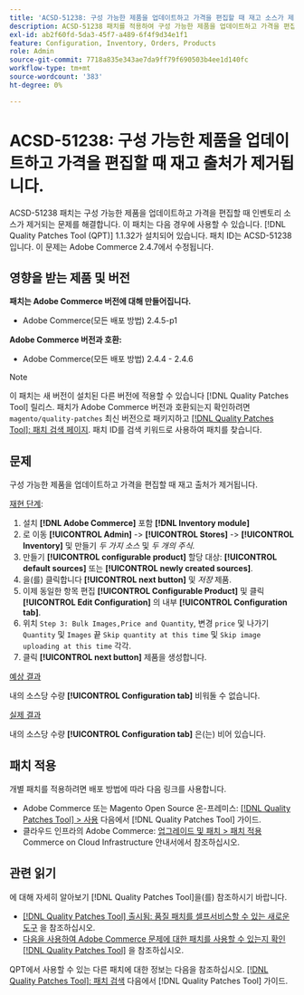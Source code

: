 ```yaml
---
title: 'ACSD-51238: 구성 가능한 제품을 업데이트하고 가격을 편집할 때 재고 소스가 제거됨'
description: ACSD-51238 패치를 적용하여 구성 가능한 제품을 업데이트하고 가격을 편집할 때 인벤토리 소스가 제거되는 Adobe Commerce 문제를 해결합니다.
exl-id: ab2f60fd-5da3-45f7-a489-6f4f9d34e1f1
feature: Configuration, Inventory, Orders, Products
role: Admin
source-git-commit: 7718a835e343ae7da9ff79f690503b4ee1d140fc
workflow-type: tm+mt
source-wordcount: '383'
ht-degree: 0%

---
```


# ACSD-51238: 구성 가능한 제품을 업데이트하고 가격을 편집할 때 재고 출처가 제거됩니다.

ACSD-51238 패치는 구성 가능한 제품을 업데이트하고 가격을 편집할 때 인벤토리 소스가 제거되는 문제를 해결합니다. 이 패치는 다음 경우에 사용할 수 있습니다. [!DNL Quality Patches Tool (QPT)] 1.1.32가 설치되어 있습니다. 패치 ID는 ACSD-51238입니다. 이 문제는 Adobe Commerce 2.4.7에서 수정됩니다.

## 영향을 받는 제품 및 버전

**패치는 Adobe Commerce 버전에 대해 만들어집니다.**

* Adobe Commerce(모든 배포 방법) 2.4.5-p1

**Adobe Commerce 버전과 호환:**

* Adobe Commerce(모든 배포 방법) 2.4.4 - 2.4.6

>[!NOTE]
>
>이 패치는 새 버전이 설치된 다른 버전에 적용할 수 있습니다 [!DNL Quality Patches Tool] 릴리스. 패치가 Adobe Commerce 버전과 호환되는지 확인하려면 `magento/quality-patches` 최신 버전으로 패키지하고 [[!DNL Quality Patches Tool]: 패치 검색 페이지](<https://experienceleague.adobe.com/tools/commerce-quality-patches/index.html>). 패치 ID를 검색 키워드로 사용하여 패치를 찾습니다.

## 문제

구성 가능한 제품을 업데이트하고 가격을 편집할 때 재고 출처가 제거됩니다.

<u>재현 단계</u>:

1. 설치 **[!DNL Adobe Commerce]** 포함 **[!DNL Inventory module]**
1. 로 이동 **[!UICONTROL Admin]** -> **[!UICONTROL Stores]** -> **[!UICONTROL Inventory]** 및 만들기 *두 가지 소스* 및 *두 개의 주식*.
1. 만들기 **[!UICONTROL configurable product]** 할당 대상: **[!UICONTROL default sources]** 또는 **[!UICONTROL newly created sources]**.
1. 을(를) 클릭합니다 **[!UICONTROL next button]** 및 *저장* 제품.
1. 이제 동일한 항목 편집 **[!UICONTROL Configurable Product]** 및 클릭 **[!UICONTROL Edit Configuration]** 의 내부 **[!UICONTROL Configuration tab]**.
1. 위치 `Step 3: Bulk Images,Price and Quantity`, 변경 `price` 및 나가기 `Quantity` 및 `Images` 끝 `Skip quantity at this time` 및 `Skip image uploading at this time` 각각.
1. 클릭 **[!UICONTROL next button]** 제품을 생성합니다.

<u>예상 결과</u>

내의 소스당 수량 **[!UICONTROL Configuration tab]** 비워둘 수 없습니다.

<u>실제 결과</u>

내의 소스당 수량 **[!UICONTROL Configuration tab]** 은(는) 비어 있습니다.

## 패치 적용

개별 패치를 적용하려면 배포 방법에 따라 다음 링크를 사용합니다.

* Adobe Commerce 또는 Magento Open Source 온-프레미스: [[!DNL Quality Patches Tool] > 사용](<https://experienceleague.adobe.com/docs/commerce-operations/tools/quality-patches-tool/usage.html>) 다음에서 [!DNL Quality Patches Tool] 가이드.
* 클라우드 인프라의 Adobe Commerce: [업그레이드 및 패치 > 패치 적용](https://experienceleague.adobe.com/docs/commerce-cloud-service/user-guide/develop/upgrade/apply-patches.html) Commerce on Cloud Infrastructure 안내서에서 참조하십시오.

## 관련 읽기

에 대해 자세히 알아보기 [!DNL Quality Patches Tool]을(를) 참조하시기 바랍니다.

* [[!DNL Quality Patches Tool] 출시됨: 품질 패치를 셀프서비스할 수 있는 새로운 도구](/help/announcements/adobe-commerce-announcements/magento-quality-patches-released-new-tool-to-self-serve-quality-patches.md) 을 참조하십시오.
* [다음을 사용하여 Adobe Commerce 문제에 대한 패치를 사용할 수 있는지 확인 [!DNL Quality Patches Tool]](/help/support-tools/patches-available-in-qpt-tool/check-patch-for-magento-issue-with-magento-quality-patches.md) 을 참조하십시오.

QPT에서 사용할 수 있는 다른 패치에 대한 정보는 다음을 참조하십시오. [[!DNL Quality Patches Tool]: 패치 검색](<https://experienceleague.adobe.com/tools/commerce-quality-patches/index.html>) 다음에서 [!DNL Quality Patches Tool] 가이드.
